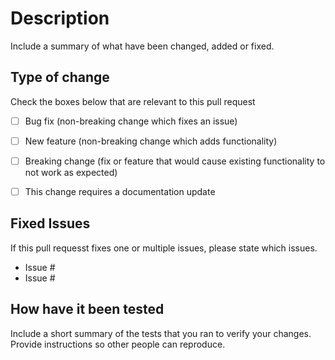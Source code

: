 # Description
Include a summary of what have been changed, added or fixed.


## Type of change
Check the boxes below that are relevant to this pull request

- [ ] Bug fix (non-breaking change which fixes an issue)
- [ ] New feature (non-breaking change which adds functionality)
- [ ] Breaking change (fix or feature that would cause existing functionality to not work as expected)
- [ ] This change requires a documentation update


## Fixed Issues
If this pull requesst fixes one or multiple issues, please state which issues.
* Issue #
* Issue #


## How have it been tested
Include a short summary of the tests that you ran to verify your changes. Provide instructions so other people can reproduce.
